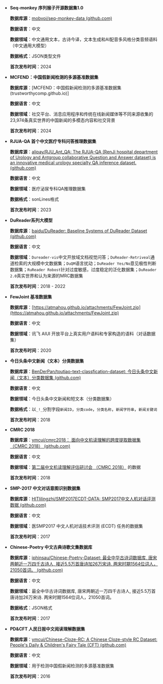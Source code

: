 - **Seq-monkey 序列猴子开源数据集1.0**

  **数据库源**：[mobvoi/seq-monkey-data (github.com)](https://github.com/mobvoi/seq-monkey-data)
  
  **数据语言**：中文
  
  **数据领域**：中文通用文本，古诗今译，文本生成和AI配音多风格分类音频语料（中文通用大模型）
  
  **数据格式**：JSON类型文件
  
  **首次发布时间**：2024

- **MCFEND：中国假新闻检测的多源基准数据集**

  **数据库源**：[MCFEND：中国假新闻检测的多源基准数据集 (trustworthycomp.github.io)]
  
  **数据语言**：中文
  
  **数据领域**：社交平台、消息应用程序和传统在线新闻媒体等不同来源收集的23,974条真实世界的中国新闻的多模态内容和社交背景
  
  **首次发布时间**：2024

- **RJUA-QA 首个中文医疗专科问答推理数据集**

  **数据库源**：[alipay/RJU_Ant_QA: The RJUA-QA (RenJi hospital department of Urology and Antgroup collaborative Question and Answer dataset) is an innovative medical urology specialty QA inference dataset. (github.com)](https://github.com/alipay/RJU_Ant_QA/tree/main)
  
  **数据语言**：中文
  
  **数据领域**：医疗泌尿专科QA推理数据集
  
  **数据格式**：sonLines格式
  
  **首次发布时间**：2023

- **DuReader系列大模型**

   **数据库源**：[baidu/DuReader: Baseline Systems of DuReader Dataset (github.com)](https://github.com/baidu/DuReader)
  
  **数据语言**：中文
  
  **数据领域**：`Dureader-vis`中文开放域文档视觉问答；`DuReader-Retriveal`通道检索的大规模中文数据集；`DuQM`语言扰动；`DuReader Yes/No`意见极性判断数据集；`RuReader Robost`针对过度敏感，过度稳定的泛化数据集；`DuReader 2.0`真实世界和认为来源的MRC数据集
  
  **首次发布时间**：2018 - 2022

- **FewJoint 基准数据集**

  **数据库源**：[https://atmahou.github.io/attachments/FewJoint.zip](https://atmahou.github.io/attachments/FewJoint.zip)
  
  **数据语言**：中文
  
  **数据领域**：讯飞 AIUI 开放平台上真实用户语料和专家构造的语料（对话数据集）
  
  **首次发布时间**：2020

- **今日头条中文新闻（文本）分类数据集**

  **数据库源**：[BenDerPan/toutiao-text-classfication-dataset: 今日头条中文新闻（文本）分类数据集 (github.com)](https://github.com/BenDerPan/toutiao-text-classfication-dataset)
  
  **数据语言**：中文
  
  **数据领域**：今日头条中文新闻和短文本（分类数据集）
  
  **数据格式**：以`_!_`分割字段`新闻ID`，`分类code`，`分类名称`，`新闻字符串`，`新闻关键词`
  
  **首次发布时间**：2018

- **CMRC 2018**

  **数据库源**：[ymcui/cmrc2018： 面向中文机读理解的跨度提取数据集 （CMRC 2018） (github.com)](https://github.com/ymcui/cmrc2018)
  
  **数据语言**：中文

  **数据领域**：[第二届中文机读理解评估研讨会 （CMRC 2018）](https://hfl-rc.github.io/cmrc2018/) 的数据
  
  **首次发布时间**：2018

- **SMP-2017 中文对话意图识别数据集**

  **数据库源**：[HITlilingzhi/SMP2017ECDT-DATA: SMP2017中文人机对话评测数据 (github.com)](https://github.com/HITlilingzhi/SMP2017ECDT-DATA)
  
  **数据语言**：中文
  
  **数据领域**：医SMP2017 中文人机对话技术评测 (ECDT) 任务的数据集
  
  **首次发布时间**：2017

- **Chinese-Poetry 中文古典诗歌文集数据库**

  **数据库源**：[iphinsau/Chinese-Poetry-Dataset: 最全中华古诗词数据库, 唐宋两朝近一万四千古诗人, 接近5.5万首唐诗加26万宋诗. 两宋时期1564位词人，21050首词。 (github.com)](https://github.com/iphinsau/Chinese-Poetry-Dataset)
  
  **数据语言**：中文
  
  **数据领域**：最全中华古诗词数据库, 唐宋两朝近一万四千古诗人, 接近5.5万首唐诗加26万宋诗. 两宋时期1564位词人，21050首词。
  
  **数据格式**：JSON格式
  
  **首次发布时间**：2017

- **PD&CFT 人民日报中文阅读理解数据集**

  **数据库源**：[ymcui/Chinese-Cloze-RC: A Chinese Cloze-style RC Dataset: People's Daily & Children's Fairy Tale (CFT) (github.com)](https://github.com/ymcui/Chinese-Cloze-RC)
  
  **数据语言**：中文

  **数据领域**：用于检测中国假新闻检测的多源基准数据集
  
  **首次发布时间**：2016
  


